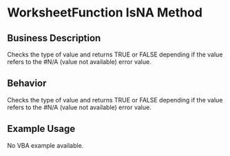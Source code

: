 # WorksheetFunction IsNA Method

## Business Description
Checks the type of value and returns TRUE or FALSE depending if the value refers to the #N/A (value not available) error value.

## Behavior
Checks the type of value and returns TRUE or FALSE depending if the value refers to the #N/A (value not available) error value.

## Example Usage
No VBA example available.